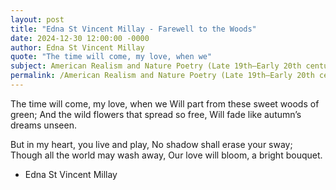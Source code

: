 ```yaml
---
layout: post
title: "Edna St Vincent Millay - Farewell to the Woods"
date: 2024-12-30 12:00:00 -0000
author: Edna St Vincent Millay
quote: "The time will come, my love, when we"
subject: American Realism and Nature Poetry (Late 19th–Early 20th century)
permalink: /American Realism and Nature Poetry (Late 19th–Early 20th century)/Edna St Vincent Millay/Edna St Vincent Millay - Farewell to the Woods
---
```


The time will come, my love, when we
Will part from these sweet woods of green;
And the wild flowers that spread so free,
Will fade like autumn’s dreams unseen.

But in my heart, you live and play,
No shadow shall erase your sway;
Though all the world may wash away,
Our love will bloom, a bright bouquet.


- Edna St Vincent Millay
